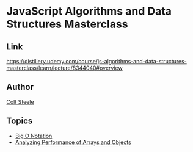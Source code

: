 # JavaScript Algorithms and Data Structures Masterclass

## Link

https://distillery.udemy.com/course/js-algorithms-and-data-structures-masterclass/learn/lecture/8344040#overview

## Author

[Colt Steele](https://distillery.udemy.com/user/coltsteele/)

## Topics

- [Big O Notation](./Big%20O%20Notation/README.md)
- [Analyzing Performance of Arrays and Objects](./Analyzing%20Performance%20of%20Arrays%20and%20Objects/README.md)

